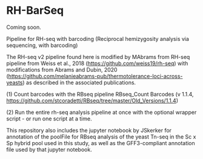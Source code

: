# RH-BarSeq

Coming soon.


Pipeline for RH-seq with barcoding (Reciprocal hemizygosity analysis via sequencing, with barcoding)

The RH-seq v2 pipeline found here is modified by MAbrams from RH-seq pipeline from Weiss et al., 2018 (https://github.com/weiss19/rh-seq) with modifications from Abrams and Dubin, 2020 (https://github.com/melanieabrams-pub/thermotolerance-loci-across-yeasts) as described in the associated publications.

(1) Count barcodes with the RBseq pipeline RBseq_Count Barcodes (v 1.1.4, https://github.com/stcoradetti/RBseq/tree/master/Old_Versions/1.1.4)

(2) Run the entire rh-seq analysis pipeline at once with the optional wrapper script - or run one script at a time.  



This repository also includes the jupyter notebook by JSkerker for annotation of the poolFile for RBseq analysis of the yeast Tn-seq in the Sc x Sp hybrid pool used in this study, as well as the GFF3-compliant annotation file used by that jupyter notebook.

